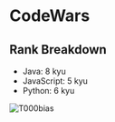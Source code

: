 # CodeWars

## Rank Breakdown 


  - Java: 8 kyu
  - JavaScript: 5 kyu
  - Python: 6 kyu
  
  <p><img align="left" alt="T000bias" src="https://www.codewars.com/users/T000bias/badges/large"> </p>
